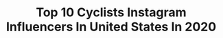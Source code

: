 ---
title: Top 10 Cyclists Instagram Influencers In United States In 2020
description: >-
  Find top cyclists Instagram influencers in United States in 2020. Most popular hashtags: #tuesday #sunday #bikes #adventure.
platform: Instagram
profiles:
  - username: "tommeeusen"
    fullname: >-
      Tom Meeusen
    location: "United States"
    followers: 17509
    engagement: 1561
    commentsToLikes: 0.009372
    id: ck5byx1v7q0p90i11b7qsnen5
    verified: false
    hashtags: "#worldbicycleday, #mycanyon, #corendoncircus, #nothingtolose"
  - username: "ami.redd"
    fullname: >-
      ☆ ami bigler-redd ☆
    location: "United States"
    followers: 2384
    engagement: 2658
    commentsToLikes: 0.167208
    id: ck6ua4fsy1fay0j71131dq90p
    verified: false
    hashtags: "#hoco2k19, #happygirls, #teamprepusa, #crashtestdummy"
  - username: "iamicaniwillido"
    fullname: >-
      Christine D'Ercole
    location: "United States"
    followers: 72394
    engagement: 478
    commentsToLikes: 0.048199
    id: ck1392t0tj8g10i19h8fq6h06
    verified: true
    hashtags: "#cooking, #makeshithappen, #feed, #wolf"
  - username: "wroblewski_cycling"
    fullname: >-
      ROBERT
    location: "United States"
    followers: 5035
    engagement: 1384
    commentsToLikes: 0.138632
    id: ckap4toip8tv80i78uv2uu0jc
    verified: false
    hashtags: "#people, #velo, #wawel, #akcja"
  - username: "zack_knudsen"
    fullname: >-
      z a c k | k n u d s e n
    location: "United States"
    followers: 5146
    engagement: 716
    commentsToLikes: 0.091086
    id: ck5hpivm1rg1k0i11f4t23vhq
    verified: false
    hashtags: "#rdparty, #moodygrams, #emilykinney, #tour"
  - username: "dr.gunnarsdottir"
    fullname: >-
      Cyclist & Psychologist
    location: "United States"
    followers: 43495
    engagement: 373
    commentsToLikes: 0.041881
    id: ckaou127pybqy0i78lm16az2e
    verified: false
    hashtags: "#thesimplethings, #roadbike, #playtime, #wednesday"
  - username: "elodiekuijper"
    fullname: >-
      𝐄𝐥𝐨𝐝𝐢𝐞.
    location: "United States"
    followers: 65910
    engagement: 818
    commentsToLikes: 0.007638
    id: ck1398t92k3dc0i194edjqtxh
    verified: true
    hashtags: "#supportlocalbusiness, #cxiscoming, #cyclingwithasmile, #limburgfietsparadijs"
  - username: "ayesuppose"
    fullname: >-
      Ayesha Rosena Anna McGowan
    location: "United States"
    followers: 18483
    engagement: 570
    commentsToLikes: 0.032577
    id: ck5q09xud4z170i11xtmpdi8a
    verified: false
    hashtags: "#ahmaudarbery, #musicteacher, #menstruation, #quarantine"
  - username: "lawsoncraddock"
    fullname: >-
      Lawson Craddock
    location: "United States"
    followers: 32550
    engagement: 640
    commentsToLikes: 0.014017
    id: ck0w5x8ry5vs40i19icr7dy6i
    verified: false
    hashtags: "#exploretheworld, #channel71"
  - username: "3sdevenyns"
    fullname: >-
      Dries Devenyns
    location: "United States"
    followers: 10642
    engagement: 1259
    commentsToLikes: 0.013520
    id: ck6tnn82qa6hp0j71d9v6hmfi
    verified: false
    hashtags: "#cadelroadrace, #waytoride, #staysafe, #lifeismusic"
---